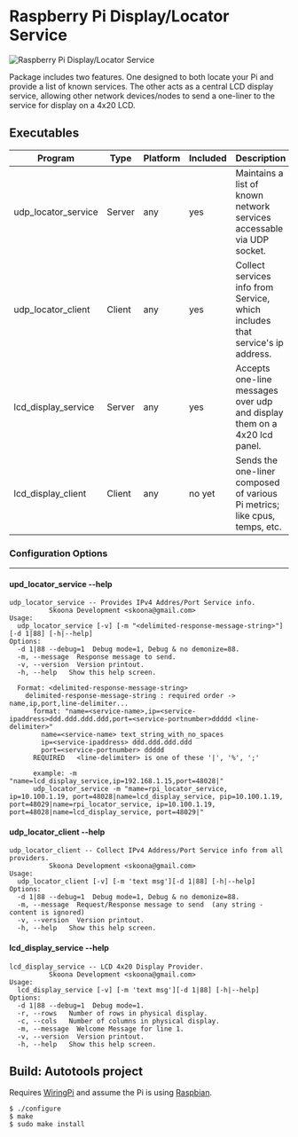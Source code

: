 # Raspberry Pi Display/Locator Service
![Raspberry Pi Display/Locator Service](https://github.com/skoona/skn_rpi-display-services/master/rpi_display.png) 

Package includes two features. One designed to both locate your Pi and provide a list of known services.  The 
other acts as a central LCD display service, allowing other network devices/nodes to send a one-liner 
to the service for display on a 4x20 LCD.

## Executables

|Program|Type|Platform|Included|Description|
|---|---|---|---|---|
|udp_locator_service|Server|any|yes|Maintains a list of known network services accessable via UDP socket.|
|udp_locator_client|Client|any|yes|Collect services info from Service, which includes that service's ip address.|
|lcd_display_service|Server|any|yes|Accepts one-line messages over udp and display them on a 4x20 lcd panel.|
|lcd_display_client|Client|any|no yet|Sends the one-liner composed of various Pi metrics; like cpus, temps, etc.|


### Configuration Options
--------------------------------

#### upd_locator_service --help

    udp_locator_service -- Provides IPv4 Addres/Port Service info.
              Skoona Development <skoona@gmail.com>
    Usage:
      udp_locator_service [-v] [-m "<delimited-response-message-string>"][-d 1|88] [-h|--help]
    Options:
      -d 1|88 --debug=1  Debug mode=1, Debug & no demonize=88.
      -m, --message  Response message to send.
      -v, --version  Version printout.
      -h, --help   Show this help screen.
      
      Format: <delimited-response-message-string>
        delimited-response-message-string : required order -> name,ip,port,line-delimiter...
          format: "name=<service-name>,ip=<service-ipaddress>ddd.ddd.ddd.ddd,port=<service-portnumber>ddddd <line-delimiter>"
            name=<service-name> text_string_with_no_spaces
            ip=<service-ipaddress> ddd.ddd.ddd.ddd
            port=<service-portnumber> ddddd
          REQUIRED   <line-delimiter> is one of these '|', '%', ';'
 
          example: -m "name=lcd_display_service,ip=192.168.1.15,port=48028|"
          udp_locator_service -m "mame=rpi_locator_service, ip=10.100.1.19, port=48028|name=lcd_display_service, pip=10.100.1.19, port=48029|name=rpi_locator_service, ip=10.100.1.19, port=48028|name=lcd_display_service, port=48029|"


#### udp_locator_client --help
    udp_locator_client -- Collect IPv4 Address/Port Service info from all providers.
              Skoona Development <skoona@gmail.com>
    Usage:
      udp_locator_client [-v] [-m 'text msg'][-d 1|88] [-h|--help]
    Options:
      -d 1|88 --debug=1  Debug mode=1, Debug & no demonize=88.
      -m, --message  Request/Response message to send  (any string - content is ignored)
      -v, --version  Version printout.
      -h, --help   Show this help screen.


#### lcd_display_service --help

    lcd_display_service -- LCD 4x20 Display Provider.
              Skoona Development <skoona@gmail.com>
    Usage:
      lcd_display_service [-v] [-m 'text msg'][-d 1|88] [-h|--help]
    Options:
      -d 1|88 --debug=1  Debug mode=1.
      -r, --rows   Number of rows in physical display.
      -c, --cols   Number of columns in physical display.
      -m, --message  Welcome Message for line 1.
      -v, --version  Version printout.
      -h, --help   Show this help screen.


## Build:  Autotools project
Requires [WiringPi](https://projects.drogon.net/raspberry-pi/wiringpi/download-and-install/) and assume the Pi is using [Raspbian](https://www.raspberrypi.org/downloads/).

    $ ./configure
    $ make
    $ sudo make install


